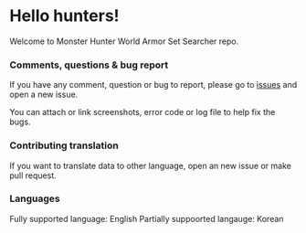 # Hello hunters!
Welcome to Monster Hunter World Armor Set Searcher repo.

### Comments, questions & bug report
If you have any comment, question or bug to report, please go to [issues](https://github.com/bsy6766/MHWASS/issues) and open a new issue.

You can attach or link screenshots, error code or log file to help fix the bugs.

### Contributing translation
If you want to translate data to other language, open an new issue or make pull request.

### Languages
Fully supported language: English
Partially suppoorted langauge: Korean
